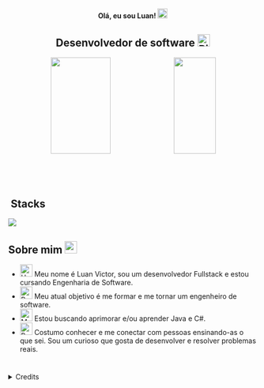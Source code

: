 <h4 align="center">
  Olá, eu sou Luan! <img src="https://github.com/Tarikul-Islam-Anik/Animated-Fluent-Emojis/blob/master/Emojis/Hand%20gestures/Victory%20Hand%20Medium%20Skin%20Tone.png" width="20" height="20" />
</h4>

<h2 align="center">
  Desenvolvedor de software <img src="https://raw.githubusercontent.com/Tarikul-Islam-Anik/Animated-Fluent-Emojis/master/Emojis/Hand%20gestures/Pinched%20Fingers%20Medium%20Skin%20Tone.png" alt="Pinched Fingers Medium Skin Tone" width="25" height="25" />
</h2>

<div align='center'>

<div align="center">  
  
  <img width="49%" height="195px" src="https://github-readme-stats.vercel.app/api/top-langs/?username=luzin7&layout=compact&langs_count=7&bg_color=0D1117&text_color=C9D1D9&title_color=ffff&icon_color=8957e5&hide_border=true" /> 
  
  <img width="41%" height="195px" src="https://github-readme-stats.vercel.app/api?username=luzin7&show_icons=true&bg_color=0D1117&text_color=C9D1D9&title_color=ffff&icon_color=8957e5&hide_border=true" />
  
</div>

</div>

#

<div><br />

## &nbsp;Stacks

<img src="https://skillicons.dev/icons?i=html,css,js,ts,nodejs,nestjs,java,spring,react,nextjs,vue,tailwind,electron,postgres,aws" />

## Sobre mim <img src="https://github.com/Tarikul-Islam-Anik/Animated-Fluent-Emojis/blob/master/Emojis/Hand%20gestures/Eyes.png" width="25" height="25" />

- <img src="https://github.com/Tarikul-Islam-Anik/Animated-Fluent-Emojis/blob/master/Emojis/Hand%20gestures/Hand%20with%20Fingers%20Splayed%20Medium%20Skin%20Tone.png" alt="Hand with Fingers Splayed Medium Skin Tone" width="25" height="25" /> Meu nome é Luan Victor, sou um desenvolvedor Fullstack e estou cursando Engenharia de Software. <br />
- <img src="https://raw.githubusercontent.com/Tarikul-Islam-Anik/Animated-Fluent-Emojis/master/Emojis/Hand%20gestures/Brain.png" alt="Brain" width="25" height="25" /> Meu atual objetivo é me formar e me tornar um engenheiro de software. <br />
- <img src="https://raw.githubusercontent.com/Tarikul-Islam-Anik/Animated-Fluent-Emojis/master/Emojis/People%20with%20professions/Man%20Technologist%20Medium%20Skin%20Tone.png" alt="Man Technologist Medium Skin Tone" width="25" height="25" /> Estou buscando aprimorar e/ou aprender Java e C#. <br />
- <img src="https://raw.githubusercontent.com/Tarikul-Islam-Anik/Animated-Fluent-Emojis/master/Emojis/People%20with%20professions/Boy%20Medium%20Skin%20Tone.png" alt="Boy Medium Skin Tone" width="25" height="25" /> Costumo conhecer e me conectar com pessoas ensinando-as o que sei. Sou um curioso que gosta de desenvolver e resolver problemas reais. <br />

#

<details align="left">
  <summary>Credits</summary> 
  - GitHub Stats by <a href="https://github.com/anuraghazra/github-readme-stats">anuraghazra</a>
  <br>
   - Animated Emojis by <a href="https://github.com/Tarikul-Islam-Anik/Animated-Fluent-Emojis">Tarikul-Islam-Anik</a>
</details>
